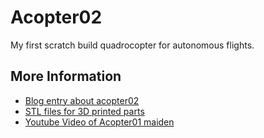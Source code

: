 # Acopter02

My first scratch build quadrocopter for autonomous flights.

## More Information

* [Blog entry about acopter02](https://asciich.ch/wordpress/acopter02-dachlattencopter/)
* [STL files for 3D printed parts](https://www.thingiverse.com/thing:2840811)
* [Youtube Video of Acopter01 maiden](https://www.youtube.com/watch?v=oa7GOx31r0o)
